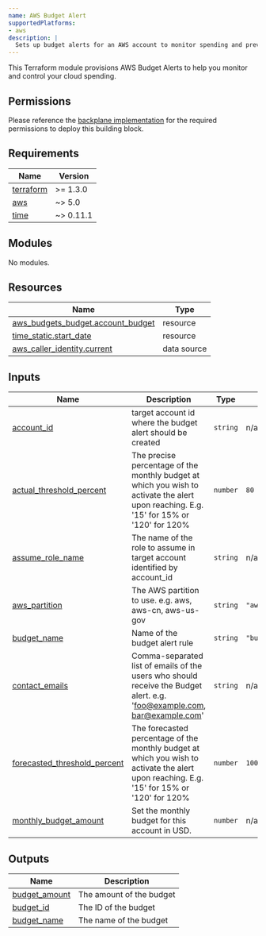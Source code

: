 ```yaml
---
name: AWS Budget Alert
supportedPlatforms:
- aws
description: |
  Sets up budget alerts for an AWS account to monitor spending and prevent cost overruns.
---
```


This Terraform module provisions AWS Budget Alerts to help you monitor and control your cloud spending.

## Permissions

Please reference the [backplane implementation](../backplane/) for the required permissions to deploy this building block.

<!-- BEGIN_TF_DOCS -->
## Requirements

| Name | Version |
|------|---------|
| <a name="requirement_terraform"></a> [terraform](#requirement\_terraform) | >= 1.3.0 |
| <a name="requirement_aws"></a> [aws](#requirement\_aws) | ~> 5.0 |
| <a name="requirement_time"></a> [time](#requirement\_time) | ~> 0.11.1 |

## Modules

No modules.

## Resources

| Name | Type |
|------|------|
| [aws_budgets_budget.account_budget](https://registry.terraform.io/providers/hashicorp/aws/latest/docs/resources/budgets_budget) | resource |
| [time_static.start_date](https://registry.terraform.io/providers/hashicorp/time/latest/docs/resources/static) | resource |
| [aws_caller_identity.current](https://registry.terraform.io/providers/hashicorp/aws/latest/docs/data-sources/caller_identity) | data source |

## Inputs

| Name | Description | Type | Default | Required |
|------|-------------|------|---------|:--------:|
| <a name="input_account_id"></a> [account\_id](#input\_account\_id) | target account id where the budget alert should be created | `string` | n/a | yes |
| <a name="input_actual_threshold_percent"></a> [actual\_threshold\_percent](#input\_actual\_threshold\_percent) | The precise percentage of the monthly budget at which you wish to activate the alert upon reaching. E.g. '15' for 15% or '120' for 120% | `number` | `80` | no |
| <a name="input_assume_role_name"></a> [assume\_role\_name](#input\_assume\_role\_name) | The name of the role to assume in target account identified by account\_id | `string` | n/a | yes |
| <a name="input_aws_partition"></a> [aws\_partition](#input\_aws\_partition) | The AWS partition to use. e.g. aws, aws-cn, aws-us-gov | `string` | `"aws"` | no |
| <a name="input_budget_name"></a> [budget\_name](#input\_budget\_name) | Name of the budget alert rule | `string` | `"budget_alert"` | no |
| <a name="input_contact_emails"></a> [contact\_emails](#input\_contact\_emails) | Comma-separated list of emails of the users who should receive the Budget alert. e.g. 'foo@example.com, bar@example.com' | `string` | n/a | yes |
| <a name="input_forecasted_threshold_percent"></a> [forecasted\_threshold\_percent](#input\_forecasted\_threshold\_percent) | The forecasted percentage of the monthly budget at which you wish to activate the alert upon reaching. E.g. '15' for 15% or '120' for 120% | `number` | `100` | no |
| <a name="input_monthly_budget_amount"></a> [monthly\_budget\_amount](#input\_monthly\_budget\_amount) | Set the monthly budget for this account in USD. | `number` | n/a | yes |

## Outputs

| Name | Description |
|------|-------------|
| <a name="output_budget_amount"></a> [budget\_amount](#output\_budget\_amount) | The amount of the budget |
| <a name="output_budget_id"></a> [budget\_id](#output\_budget\_id) | The ID of the budget |
| <a name="output_budget_name"></a> [budget\_name](#output\_budget\_name) | The name of the budget |
<!-- END_TF_DOCS -->
